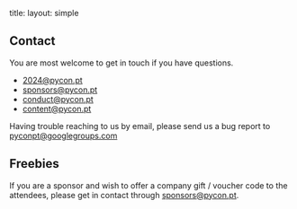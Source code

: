 title:
layout: simple

## Contact

You are most welcome to get in touch if you have questions.

- [2024@pycon.pt](mailto:2024@pycon.pt)
- [sponsors@pycon.pt](mailto:sponsors@pycon.pt)
- [conduct@pycon.pt](mailto:conduct@pycon.pt)
- [content@pycon.pt](mailto:content@pycon.pt)

Having trouble reaching to us by email, please send us a bug report to [pyconpt@googlegroups.com](mailto:pyconpt@googlegroups.com)

## Freebies

If you are a sponsor and wish to offer a company gift / voucher code to the attendees, please get in contact through [sponsors@pycon.pt](mailto:sponsors@pycon.pt).

[//]: #
[//]: # '## Assets'
[//]: #
[//]: # 'Feel free to download any assets that you might need:'
[//]: #
[//]: # '* Logo (SVG)'
[//]: # '    * [Aqua](/static/images/logo/logo-pycon2023-aqua.svg){:target="_blank" download="logo-aqua.svg"}'
[//]: # '    * [Black](/static/images/logo/logo-pycon2023-black.svg){:target="_blank" download="logo-black.svg"}'
[//]: # '    * [Blue](/static/images/logo/logo-pycon2023-blue.svg){:target="_blank" download="logo-blue.svg"}'
[//]: # '    * [White](/static/images/logo/logo-pycon2023-white.svg){:target="_blank" download="logo-white.svg"}'
[//]: # '    * [Yellow](/static/images/logo/logo-pycon2023-yellow.svg){:target="_blank" download="logo-yellow.svg"}'
[//]: # '* Logo (PNG)'
[//]: # '    * [Aqua](/static/images/logo/logo-pycon2023-aqua.png){:target="_blank" download="logo-aqua.png"}'
[//]: # '    * [Black](/static/images/logo/logo-pycon2023-black.png){:target="_blank" download="logo-black.png"}'
[//]: # '    * [Blue](/static/images/logo/logo-pycon2023-blue.png){:target="_blank" download="logo-blue.png"}'
[//]: # '    * [White](/static/images/logo/logo-pycon2023-white.png){:target="_blank" download="logo-white.png"}'
[//]: # '    * [Yellow](/static/images/logo/logo-pycon2023-yellow.png){:target="_blank" download="logo-yellow.png"}'
[//]: # '* [Background 1](/static/images/background/bg-pycon.svg){:target="_blank" download="background1.svg"} (SVG)'
[//]: # '* [Background 2](/static/images/background/backgrounds-02.svg){:target="_blank" download="background2.svg"} (SVG)'
[//]: # '* [Background 3](/static/images/background/backgrounds-03.svg){:target="_blank" download="background3.svg"} (SVG)'
